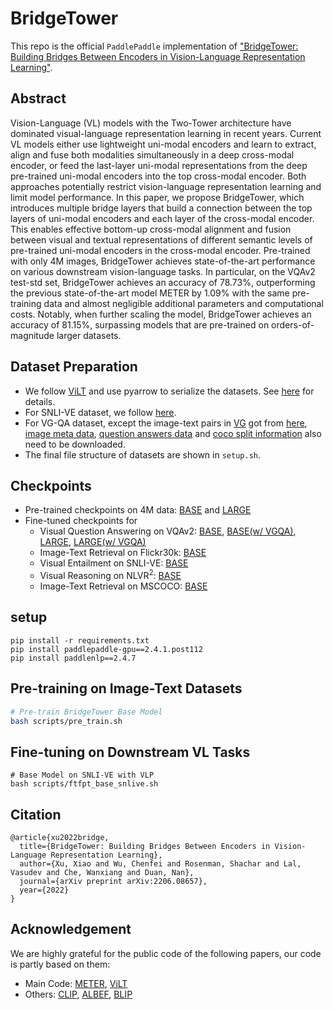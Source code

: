 # BridgeTower

This repo is the official `PaddlePaddle` implementation of ["BridgeTower: Building Bridges Between Encoders in Vision-Language Representation Learning"](https://arxiv.org/abs/2206.08657).

## Abstract

Vision-Language (VL) models with the Two-Tower architecture have dominated visual-language representation learning in recent years. Current VL models either use lightweight uni-modal encoders and learn to extract, align and fuse both modalities simultaneously in a deep cross-modal encoder, or feed the last-layer uni-modal representations from the deep pre-trained uni-modal encoders into the top cross-modal encoder. Both approaches potentially restrict vision-language representation learning and limit model performance. In this paper, we propose BridgeTower, which introduces multiple bridge layers that build a connection between the top layers of uni-modal encoders and each layer of the cross-modal encoder. This enables effective bottom-up cross-modal alignment and fusion between visual and textual representations of different semantic levels of pre-trained uni-modal encoders in the cross-modal encoder. Pre-trained with only 4M images, BridgeTower achieves state-of-the-art performance on various downstream vision-language tasks. In particular, on the VQAv2 test-std set, BridgeTower achieves an accuracy of 78.73%, outperforming the previous state-of-the-art model METER by 1.09% with the same pre-training data and almost negligible additional parameters and computational costs. Notably, when further scaling the model, BridgeTower achieves an accuracy of 81.15%, surpassing models that are pre-trained on orders-of-magnitude larger datasets.

## Dataset Preparation

- We follow [ViLT](https://github.com/dandelin/ViLT) and use pyarrow to serialize the datasets. See [here](https://github.com/dandelin/ViLT/blob/master/DATA.md) for details.
- For SNLI-VE dataset, we follow [here](https://github.com/necla-ml/SNLI-VE).
- For VG-QA dataset, except the image-text pairs in [VG](https://visualgenome.org/api/v0/api_home.html) got from [here](https://github.com/dandelin/ViLT/blob/master/DATA.md), [image meta data](https://visualgenome.org/static/data/dataset/image_data_v1.json.zip), [question answers data](https://visualgenome.org/static/data/dataset/question_answers.json.zip) and [coco split information](https://github.com/peteanderson80/bottom-up-attention/tree/master/data/genome/coco_splits) also need to be downloaded.
- The final file structure of datasets are shown in `setup.sh`.

## Checkpoints

- Pre-trained checkpoints on 4M data: [BASE](https://chenfei.blob.core.windows.net/data/G/LCI/best_checkpoints/BridgeTower_pt_base.ckpt?sv=2020-10-02&st=2022-11-24T12%3A18%3A49Z&se=2027-11-25T12%3A18%3A00Z&sr=b&sp=r&sig=BJigddAMHfNUtQuTGH8bJUrzAO3LfaeSm48AXUqZngY%3D) and [LARGE](https://chenfei.blob.core.windows.net/data/G/LCI/best_checkpoints/BridgeTower_pt_large.ckpt?sv=2020-10-02&st=2022-11-24T12%3A19%3A19Z&se=2027-11-25T12%3A19%3A00Z&sr=b&sp=r&sig=8yWqesQACrJSi0JMLIA0uAbNlMQKb653gOXjXjQuIW4%3D)
- Fine-tuned checkpoints for
  - Visual Question Answering on VQAv2: [BASE](https://chenfei.blob.core.windows.net/data/G/LCI/best_checkpoints/BridgeTower_ftfpt_base_vqav2.ckpt?sv=2020-10-02&st=2022-11-24T12%3A16%3A38Z&se=2027-11-25T12%3A16%3A00Z&sr=b&sp=r&sig=t35v4kezDcSOm9Q9E767PhNGAQRsiYm%2FMSDgHIz%2Fvto%3D), [BASE(w/ VGQA)](https://chenfei.blob.core.windows.net/data/G/LCI/best_checkpoints/BridgeTower_ftfpt_base_vqav2_vgqa.ckpt?sv=2020-10-02&st=2022-11-24T12%3A17%3A18Z&se=2027-11-25T12%3A17%3A00Z&sr=b&sp=r&sig=BD%2BOsI%2F6R905vBJUlrWlgx3%2BmaBRsa2rQcHBChhW0eE%3D), [LARGE](https://chenfei.blob.core.windows.net/data/G/LCI/best_checkpoints/BridgeTower_ftfpt_large_vqav2.ckpt?sv=2020-10-02&st=2022-11-24T12%3A17%3A47Z&se=2027-11-25T12%3A17%3A00Z&sr=b&sp=r&sig=RqL7Eeye4385oaO1nvVvRwC4d%2ByhpEVGM3xmS4GcKkQ%3D), [LARGE(w/ VGQA)](https://chenfei.blob.core.windows.net/data/G/LCI/best_checkpoints/BridgeTower_ftfpt_large_vqav2_vgqa.ckpt?sv=2020-10-02&st=2022-11-24T12%3A18%3A29Z&se=2027-11-25T12%3A18%3A00Z&sr=b&sp=r&sig=xtI8rmEqjMmN1b1bcE0KB9ePUax3SuRfOt%2Bp2ATH9ng%3D)
  - Image-Text Retrieval on Flickr30k: [BASE](https://chenfei.blob.core.windows.net/data/G/LCI/best_checkpoints/BridgeTower_ftfpt_base_irtr_itm_itc_f30k.ckpt?sv=2020-10-02&st=2022-11-24T12%3A13%3A42Z&se=2027-11-25T12%3A13%3A00Z&sr=b&sp=r&sig=0BP3pOiE4AFkK4BTgQl5Dy6iJWxHuJffpjU4LFMTfWY%3D)
  - Visual Entailment on SNLI-VE: [BASE](https://chenfei.blob.core.windows.net/data/G/LCI/best_checkpoints/BridgeTower_ftfpt_base_snlive.ckpt?sv=2020-10-02&st=2022-11-24T12%3A15%3A27Z&se=2027-11-25T12%3A15%3A00Z&sr=b&sp=r&sig=IccPmnxQYIpWO8m6kwtEFir9wmVq1SsLOqmw0FRc9hY%3D)
  - Visual Reasoning on NLVR$^2$: [BASE](https://chenfei.blob.core.windows.net/data/G/LCI/best_checkpoints/BridgeTower_ftfpt_base_nlvr2.ckpt?sv=2020-10-02&st=2022-11-24T12%3A15%3A09Z&se=2027-11-25T12%3A15%3A00Z&sr=b&sp=r&sig=AL3q15eyhPBHaWY0FOop9goHVq8CbNluABDk%2FS94rkI%3D)
  - Image-Text Retrieval on MSCOCO: [BASE](https://chenfei.blob.core.windows.net/data/G/LCI/best_checkpoints/BridgeTower_ftfpt_base_irtr_itm_itc_coco.ckpt?sv=2020-10-02&st=2022-11-24T12%3A13%3A18Z&se=2027-11-25T12%3A13%3A00Z&sr=b&sp=r&sig=ahM%2FyI8fg9D4obCZsNKaxLzPVz2y8RX8ydZNToGavC4%3D)

## setup

```
pip install -r requirements.txt
pip install paddlepaddle-gpu==2.4.1.post112
pip install paddlenlp==2.4.7
```

## Pre-training on Image-Text Datasets

```bash
# Pre-train BridgeTower Base Model
bash scripts/pre_train.sh

```

## Fine-tuning on Downstream VL Tasks

```
# Base Model on SNLI-VE with VLP
bash scripts/ftfpt_base_snlive.sh
```


## Citation

```
@article{xu2022bridge,
  title={BridgeTower: Building Bridges Between Encoders in Vision-Language Representation Learning},
  author={Xu, Xiao and Wu, Chenfei and Rosenman, Shachar and Lal, Vasudev and Che, Wanxiang and Duan, Nan},
  journal={arXiv preprint arXiv:2206.08657},
  year={2022}
}
```

## Acknowledgement

We are highly grateful for the public code of the following papers, our code is partly based on them:

- Main Code: [METER](https://github.com/zdou0830/METER), [ViLT](https://github.com/dandelin/ViLT)
- Others: [CLIP](https://github.com/openai/CLIP), [ALBEF](https://github.com/salesforce/ALBEF), [BLIP](https://github.com/salesforce/BLIP)
